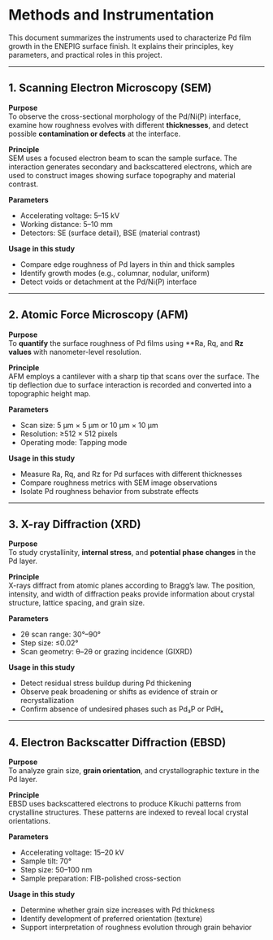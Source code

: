 # Methods and Instrumentation

This document summarizes the instruments used to characterize Pd film growth in the ENEPIG surface finish. It explains their principles, key parameters, and practical roles in this project.

---

## 1. Scanning Electron Microscopy (SEM)

**Purpose**  
To observe the cross-sectional morphology of the Pd/Ni(P) interface, examine how roughness evolves with different **thicknesses**, and detect possible **contamination or defects** at the interface.

**Principle**  
SEM uses a focused electron beam to scan the sample surface. The interaction generates secondary and backscattered electrons, which are used to construct images showing surface topography and material contrast.

**Parameters**
- Accelerating voltage: 5–15 kV  
- Working distance: 5–10 mm  
- Detectors: SE (surface detail), BSE (material contrast)

**Usage in this study**
- Compare edge roughness of Pd layers in thin and thick samples  
- Identify growth modes (e.g., columnar, nodular, uniform)  
- Detect voids or detachment at the Pd/Ni(P) interface

---

## 2. Atomic Force Microscopy (AFM)

**Purpose**  
To **quantify** the surface roughness of Pd films using **Ra, Rq, and **Rz values** with nanometer-level resolution.

**Principle**  
AFM employs a cantilever with a sharp tip that scans over the surface. The tip deflection due to surface interaction is recorded and converted into a topographic height map.

**Parameters**
- Scan size: 5 µm × 5 µm or 10 µm × 10 µm  
- Resolution: ≥512 × 512 pixels  
- Operating mode: Tapping mode

**Usage in this study**
- Measure Ra, Rq, and Rz for Pd surfaces with different thicknesses  
- Compare roughness metrics with SEM image observations  
- Isolate Pd roughness behavior from substrate effects

---

## 3. X-ray Diffraction (XRD)

**Purpose**  
To study crystallinity, **internal stress**, and **potential phase changes** in the Pd layer.

**Principle**  
X-rays diffract from atomic planes according to Bragg’s law. The position, intensity, and width of diffraction peaks provide information about crystal structure, lattice spacing, and grain size.

**Parameters**
- 2θ scan range: 30°–90°  
- Step size: ≤0.02°  
- Scan geometry: θ–2θ or grazing incidence (GIXRD)

**Usage in this study**
- Detect residual stress buildup during Pd thickening  
- Observe peak broadening or shifts as evidence of strain or recrystallization  
- Confirm absence of undesired phases such as Pd₃P or PdHₓ

---

## 4. Electron Backscatter Diffraction (EBSD)

**Purpose**  
To analyze grain size, **grain orientation**, and crystallographic texture in the Pd layer.

**Principle**  
EBSD uses backscattered electrons to produce Kikuchi patterns from crystalline structures. These patterns are indexed to reveal local crystal orientations.

**Parameters**
- Accelerating voltage: 15–20 kV  
- Sample tilt: 70°  
- Step size: 50–100 nm  
- Sample preparation: FIB-polished cross-section

**Usage in this study**
- Determine whether grain size increases with Pd thickness  
- Identify development of preferred orientation (texture)  
- Support interpretation of roughness evolution through grain behavior
